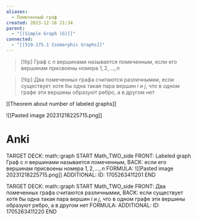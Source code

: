 ```yaml
---
aliases:
  - Помеченный граф
created: 2023-12-16 21:34
parent:
  - "[[Simple Graph (G)]]"
connected:
  - "[[519.175.1 Isomorphic Graphs]]"
---
```


> [!tip] Граф с $n$ вершинами называется помеченным, 
> если его вершинам присвоены номера $1, 2, ..., n$

> [!tip] Два помеченных графа считаются различнымии, 
если существует хотя бы одна такая пара вершин $i$ и $j$, что в одном графе эти вершины образуют ребро, а в другом нет


[[Theorem about number of labeled graphs]]

![[Pasted image 20231218225715.png]]

# Anki
TARGET DECK: math::graph 
START
Math_TWO_side
FRONT: Labeled graph
Граф с $n$ вершинами называется помеченным, 
BACK: если его вершинам присвоены номера $1, 2, ..., n$
FORMULA: ![[Pasted image 20231218225715.png]]
ADDITIONAL:
ID: 1705263411201
END

TARGET DECK: math::graph 
START
Math_TWO_side
FRONT: Два помеченных графа считаются различнымии,
BACK: если существует хотя бы одна такая пара вершин $i$ и $j$, что в одном графе эти вершины образуют ребро, а в другом нет
FORMULA: 
ADDITIONAL:
ID: 1705263411220
END








